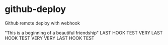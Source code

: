 # github-deploy
Github remote deploy with webhook

"This is a beginning of a beautiful friendship"
LAST HOOK TEST
VERY LAST HOOK TEST
VERY VERY LAST HOOK TEST